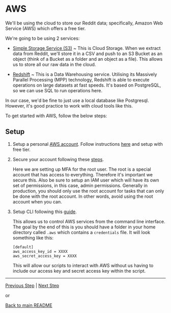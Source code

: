 # AWS

We'll be using the cloud to store our Reddit data; specifically, Amazon Web Service (AWS) which offers a free tier.

We're going to be using 2 services:

* [Simple Storage Service (S3)](https://aws.amazon.com/s3/)  ~ This is Cloud Storage. When we extract data from Reddit, we'll store it in a CSV and push to an S3 Bucket as an object (think of a Bucket as a folder and an object as a file). This allows us to store all our raw data in the cloud.

* [Redshift](https://aws.amazon.com/redshift/) ~ This is a Data Warehousing service. Utilising its Massively Parallel Processing (MPP) technology, Redshift is able to execute operations on large datasets at fast speeds. It's based on PostgreSQL, so we can use SQL to run operations here.

In our case, we'd be fine to just use a local database like Postgresql. However, it's good practice to work with cloud tools like this.

To get started with AWS, follow the below steps:

## Setup

1. Setup a personal [AWS account](https://portal.aws.amazon.com/billing/signup?nc2=h_ct&src=header_signup&redirect_url=https%3A%2F%2Faws.amazon.com%2Fregistration-confirmation#/start). Follow instructions [here](https://aws.amazon.com/getting-started/guides/setup-environment/module-one/) and setup with free tier.

2. Secure your account following these [steps](https://aws.amazon.com/getting-started/guides/setup-environment/module-two/). 

    Here we are setting up MFA for the root user. The root is a special account that has access to everything. Therefore it's important we secure this. Also be sure to setup an IAM user which will have its own set of permissions, in this case, admin permissions. Generally in production, you should only use the root account for tasks that can only be done with the root account. In other words, avoid using the root account when you can.

3. Setup CLI following this [guide](https://aws.amazon.com/getting-started/guides/setup-environment/module-three/). 

    This allows us to control AWS services from the command line interface. The goal by the end of this is you should have a folder in your home directory called `.aws` which contains a `credentials` file. It will look something like this:

    ```config
    [default]
    aws_access_key_id = XXXX
    aws_secret_access_key = XXXX
    ```

    This will allow our scripts to interact with AWS without us having to include our access key and secret access key within the script.

---

[Previous Step](reddit.md) | [Next Step](setup_infrastructure.md)

or

[Back to main README](../README.md)
